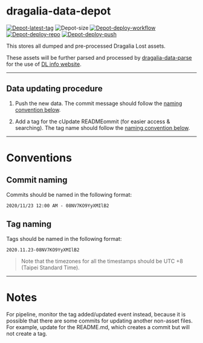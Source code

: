 # dragalia-data-depot

[![Depot-latest-tag]][Depot-tags]
![Depot-size]
[![Depot-deploy-workflow]][Depot-deploy-workflow-link]
[![Depot-deploy-repo]][Depot-deploy-repo-link]
[![Depot-deploy-push]][Depot-deploy-push-link]

This stores all dumped and pre-processed Dragalia Lost assets.

These assets will be further parsed and processed by [dragalia-data-parse][parser] for the use of [DL info website][DL-info].

[DL-info]: http://dl.raenonx.cc
[parser]: https://github.com/RaenonX-DL/dragalia-data-parse

[Depot-size]: https://img.shields.io/github/repo-size/RaenonX-DL/dragalia-data-depot
[Depot-deploy-workflow]: https://github.com/RaenonX-DL/dragalia-data-depot/workflows/Resource%20Deployment%20(Workflow%20Dispatch)/badge.svg
[Depot-deploy-workflow-link]: https://github.com/RaenonX-DL/dragalia-data-depot/actions?query=workflow%3A%22Resource+Deployment+%28Workflow+Dispatch%29%22
[Depot-deploy-repo]: https://github.com/RaenonX-DL/dragalia-data-depot/workflows/Resource%20Deployment%20(Repository%20Dispatch)/badge.svg
[Depot-deploy-repo-link]: https://github.com/RaenonX-DL/dragalia-data-depot/actions?query=workflow%3A%22Resource+Deployment+%28Repository+Dispatch%29%22
[Depot-deploy-push]: https://github.com/RaenonX-DL/dragalia-data-depot/workflows/Resource%20Deployment%20(Push)/badge.svg
[Depot-deploy-push-link]: https://github.com/RaenonX-DL/dragalia-data-depot/actions?query=workflow%3A%22Resource+Deployment+%28Push%29%22
[Depot-latest-tag]: https://img.shields.io/github/v/tag/RaenonX-DL/dragalia-data-depot?label=Manifest%20version
[Depot-tags]: https://github.com/RaenonX-DL/dragalia-data-depot/tags

------

## Data updating procedure

1. Push the new data. The commit message should follow the [naming convention below](#commit-naming).

2. Add a tag for the cUpdate READMEommit (for easier access & searching). 
The tag name should follow the [naming convention below](#tag-naming).

------

# Conventions

## Commit naming

Commits should be named in the following format:

```
2020/11/23 12:00 AM - 08NV7KO9YyXMIlB2
```

## Tag naming

Tags should be named in the following format:

```
2020.11.23-08NV7KO9YyXMIlB2
```

> Note that the timezones for all the timestamps should be UTC +8 (Taipei Standard Time).

-------

# Notes

For pipeline, monitor the tag added/updated event instead, because it is possible that there are some commits for updating another non-asset files.
For example, update for the README.md, which creates a commit but will not create a tag.

